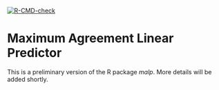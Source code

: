 [![R-CMD-check](https://github.com/pchausse/malp/workflows/R-CMD-check/badge.svg)](https://github.com/pchausse/malp/actions)

# Maximum Agreement Linear Predictor

This is a preliminary version of the R package *malp*. More details will be added shortly.


